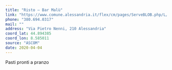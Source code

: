 ```yaml
---
title: "Risto – Bar Malù"
link: "https://www.comune.alessandria.it/flex/cm/pages/ServeBLOB.php/L/IT/IDPagina/2069"
phone: "380.694.0317"
mail: ""
address: "Via Pietro Nenni, 210 Alessandria"
coord_lat: 44.894385
coord_lon: 8.585011
source: "ASCOM"
date: 2020-04-04
---
```


Pasti pronti a pranzo
